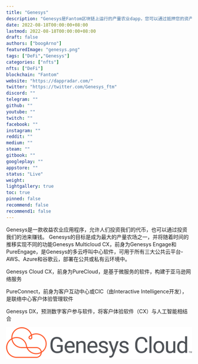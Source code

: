 ```yaml
---
title: "Genesys"
description: "Genesys是Fantom区块链上运行的产量农业dapp，您可以通过抵押您的资产或交易我们的代币来赚钱。"
date: 2022-08-18T00:00:00+08:00
lastmod: 2022-08-18T00:00:00+08:00
draft: false
authors: ["boogArno"]
featuredImage: "genesys.png"
tags: ["DeFi","Genesys"]
categories: ["nfts"]
nfts: ["DeFi"]
blockchain: "Fantom"
website: "https://dappradar.com/"
twitter: "https://twitter.com/Genesys_ftm"
discord: ""
telegram: ""
github: ""
youtube: ""
twitch: ""
facebook: ""
instagram: ""
reddit: ""
medium: ""
steam: ""
gitbook: ""
googleplay: ""
appstore: ""
status: "Live"
weight: 
lightgallery: true
toc: true
pinned: false
recommend: false
recommend1: false
---
```

Genesys是一款收益农业应用程序，允许人们投资我们的代币，也可以通过投资我们的池来赚钱。
Genesys的目标是成为最大的产量农场之一，并将随着时间的推移实现不同的功能Genesys Multicloud CX，前身为Genesys Engage和PureEngage，是Genesys的多云呼叫中心软件，可用于所有三大公共云平台-AWS、Azure和谷歌云，部署在公共或私有云环境中。

Genesys Cloud CX，前身为PureCloud，是基于微服务的软件，构建于亚马逊网络服务

PureConnect，前身为客户互动中心或CIC（由Interactive Intelligence开发），是联络中心客户体验管理软件

Genesys DX，预测数字客户参与软件，将客户体验软件（CX）与人工智能相结合

![R](R.png)